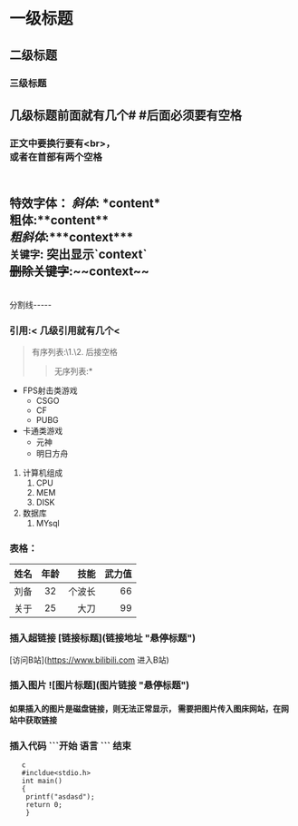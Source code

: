 
 
# 一级标题
## 二级标题
### 三级标题
## 几级标题前面就有几个\# \#后面必须要有空格

### 正文中要换行要有\<br\>，<br>或者在首部有两个空格
  <br> 特效字体：
  *斜体*:  \*content\* <br>
  **粗体**:\*\*content\*\* <br>
  ***粗斜体***:\*\*\*context\*\*\* <br>
  `关键字`: 突出显示\`context\`<br>
  ~~删除关键字~~:\~\~context\~\~<br>
-----
  <br> 分割线\-\-\-\-\-<br>
### 引用:\< 几级引用就有几个\<
  > 有序列表:\1.\2. 后接空格
  >> 无序列表:\*
  * FPS射击类游戏
    * CSGO
    * CF
    * PUBG
  * 卡通类游戏
    * 元神
    * 明日方舟
  1. 计算机组成
     1. CPU
     2. MEM
     3. DISK
  2. 数据库
     1. MYsql
### 表格：
|姓名|年龄|技能|武力值|
|--|:--:|--:|--:|
|刘备|32|个波长|66|
|关于|25|大刀|99|

### 插入超链接 \[链接标题\]\(链接地址 \"悬停标题\"\)
[访问B站](https://www.bilibili.com 进入B站)

### 插入图片 \!\[图片标题\]\(图片链接 \"悬停标题\"\)
#### 如果插入的图片是磁盘链接，则无法正常显示， 需要把图片传入图床网站，在网站中获取链接

### 插入代码 \`\`\`开始 语言 \`\`\` 结束
```
   c
   #incldue<stdio.h>
   int main()
   {
   	printf("asdasd");
	return 0;
	}
```

